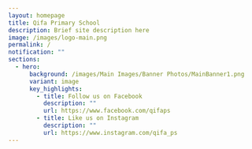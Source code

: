 ```yaml
---
layout: homepage
title: Qifa Primary School
description: Brief site description here
image: /images/logo-main.png
permalink: /
notification: ""
sections:
  - hero:
      background: /images/Main Images/Banner Photos/MainBanner1.png
      variant: image
      key_highlights:
        - title: Follow us on Facebook
          description: ""
          url: https://www.facebook.com/qifaps
        - title: Like us on Instagram
          description: ""
          url: https://www.instagram.com/qifa_ps
---
```

